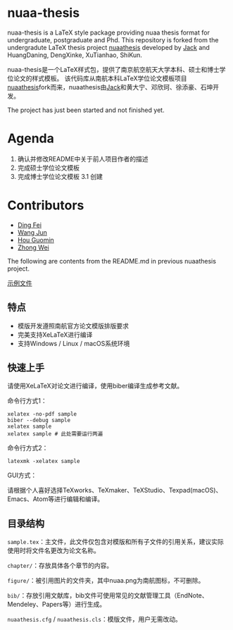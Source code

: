 # nuaa-thesis

nuaa-thesis is a LaTeX style package providing nuaa thesis format for undergraduate, postgraduate and Phd.
This repository is forked from the undergradute LaTeX thesis project [nuaathesis](https://github.com/JackWzh/nuaathesis) developed by [Jack](https://github.com/JackWzh) and HuangDaning, DengXinke, XuTianhao, ShiKun.

nuaa-thesis是一个LaTeX样式包，提供了南京航空航天大学本科、硕士和博士学位论文的样式模板。
该代码库从南航本科LaTeX学位论文模板项目[nuaathesis](https://github.com/JackWzh/nuaathesis)fork而来，nuaathesis由[Jack](https://github.com/JackWzh)和黄大宁、邓欣珂、徐添豪、石坤开发。

The project has just been started and not finished yet.

# Agenda
1. 确认并修改README中关于前人项目作者的描述
2. 完成硕士学位论文模板
3. 完成博士学位论文模板
   3.1 创建

# Contributors
- [Ding Fei](https://github.com/uraplutonium)
- [Wang Jun](https://github.com/traceflight)
- [Hou Guomin](https://github.com/ChenDianGuDeng)
- [Zhong Wei](https://github.com/Veviz)

The following are contents from the README.md in previous nuaathesis project.

[示例文件](https://github.com/jackwzh/nuaathesis/raw/master/sample.pdf)

## 特点

* 模版开发遵照南航官方论文模版排版要求
* 完美支持XeLaTeX进行编译
* 支持Windows / Linux / macOS系统环境

## 快速上手

请使用XeLaTeX对论文进行编译，使用biber编译生成参考文献。

命令行方式1：

```
xelatex -no-pdf sample
biber --debug sample
xelatex sample
xelatex sample # 此处需要运行两遍
```

命令行方式2：

```
latexmk -xelatex sample
```

GUI方式：

请根据个人喜好选择TeXworks、TeXmaker、TeXStudio、Texpad(macOS)、Emacs、Atom等进行编辑和编译。

## 目录结构

`sample.tex`：主文件，此文件仅包含对模版和所有子文件的引用关系，建议实际使用时将文件名更改为论文名称。

`chapter/`：存放具体各个章节的内容。

`figure/`：被引用图片的文件夹，其中nuaa.png为南航图标，不可删除。

`bib/`：存放引用文献库，bib文件可使用常见的文献管理工具（EndNote、Mendeley、Papers等）进行生成。

`nuaathesis.cfg` / `nuaathesis.cls`：模版文件，用户无需改动。
